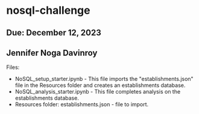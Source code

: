 # nosql-challenge  
## Due: December 12, 2023  
## Jennifer Noga Davinroy  

Files:  
* NoSQL_setup_starter.ipynb - This file imports the "establishments.json" file in the Resources folder and creates an establishments database.  
* NoSQL_analysis_starter.ipynb - This file completes analysis on the establishments database.
* Resources folder: establishments.json - file to import.  

